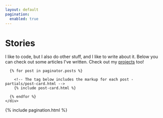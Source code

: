```yaml
---
layout: default
pagination:
  enabled: true
---
```




<!-- The main content area -->
<div class="posts">
  <div class="intro" id="markdown">
    <h1>Stories</h1>
    <p>I like to code, but I also do other stuff, and I like to write about it. Below you can check out some articles I've written. Check out my <a href="/projects">projects</a> too!</p>
  </div>
  <div class="grid-xlarge">
    <div class="posts__container" itemscope itemtype="http://schema.org/Blog" data-columns>

      {% for post in paginator.posts %}

        <!-- The tag below includes the markup for each post - partials/post-card.html -->
        {% include post-card.html %}

      {% endfor %}
    </div>
  </div>

  {% include pagination.html %}
</div>
